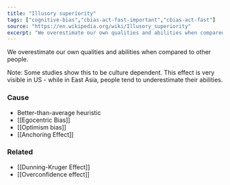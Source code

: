 ```yaml
---
title: "Illusory superiority"
tags: ["cognitive-bias","cbias-act-fast-important","cbias-act-fast"]
source: "https://en.wikipedia.org/wiki/Illusory_superiority"
excerpt: "We overestimate our own qualities and abilities when compared to other people."
---
```


We overestimate our own qualities and abilities when compared to other people. 

Note: Some studies show this to be culture dependent. This effect is very visible in US - while in East Asia, people tend to underestimate their abilities.

### Cause

- Better-than-average heuristic
- [[Egocentric Bias]]
- [[Optimism bias]]
- [[Anchoring Effect]]

### Related

- [[Dunning-Kruger Effect]]
- [[Overconfidence effect]]
